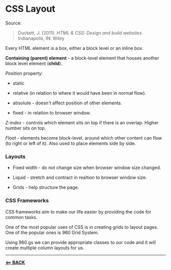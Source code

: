 # CSS Layout

Source:
> Duckett, J. (2011). *HTML & CSS: Design and build websites.* Indianapolis, IN: Wiley

Every HTML element is a box, either a block level or an inline box.

**Containing (parent) element** - a block-level element that houses another block level element (**child**). 

*Position* property:

* static

* relative (in relation to where it would have been in normal flow).

* absolute - doesn't affect position of other elements.

* fixed - in relation to browser window.

*Z-index* - controls which element sits on top if there is an overlap. Higher number sits on top.

*Float* - elements become block-level, around which other content can flow (to right or left of it). Also used to place elements side by side.

### Layouts

* Fixed width - do not change size when browser window size changed.

* Liquid - stretch and contract in realtion to browser window size.

* Grids - help structure the page.  

### CSS Frameworks

CSS frameworks aim to make our life easier by providing the code for common tasks.

One of the most popular uses of CSS is in creating grids to layout pages. One of the popular ones is 960 Grid System.

Using 960.gs we can provide appropriate classes to our code and it will create multiple column layouts for us.

-----

[**<== BACK**](201-toc.md)